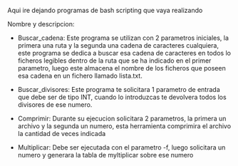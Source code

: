 Aqui ire dejando programas de bash scripting que vaya realizando

Nombre y descripcion:
  - Buscar_cadena: Este programa se utilizan con 2 parametros iniciales, la primera una ruta y la segunda una cadena de caracteres cualquiera, este programa se dedica a buscar esa cadena de caracteres en todos lo ficheros legibles dentro de la ruta que se ha indicado en el primer parametro, luego este almacena el nombre de los ficheros que poseen esa cadena en un fichero llamado lista.txt.

  - Buscar_divisores: Este programa te solicitara 1 parametro de entrada que debe ser de tipo INT, cuando lo introduzcas te devolvera todos los divisores de ese numero.

  - Comprimir: Durante su ejecucion solicitara 2 parametros, la primera un archivo y la segunda un numero, esta herramienta comprimira el archivo la cantidad de veces indicada

  - Multiplicar: Debe ser ejecutada con el parametro -f, luego solicitara un numero y generara la tabla de myltiplicar sobre ese numero
